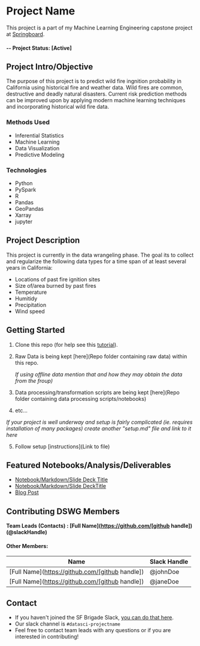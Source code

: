# Project Name
This project is a part of my Machine Learning Engineering capstone project at [Springboard](https://www.springboard.com/workshops/ai-machine-learning-career-track/).

#### -- Project Status: [Active]

## Project Intro/Objective
The purpose of this project is to predict wild fire ingnition probability in California using historical fire and weather data. Wild fires are common, destructive and deadly natural disasters. Current risk prediction methods can be improved upon by applying modern machine learning techniques and incorporating historical wild fire data.

### Methods Used
* Inferential Statistics
* Machine Learning
* Data Visualization
* Predictive Modeling

### Technologies
* Python
* PySpark
* R
* Pandas
* GeoPandas
* Xarray
* jupyter

## Project Description
This project is currently in the data wrangeling phase. The goal its to collect and regularize the following data types for a time span of at least several years in California:
* Locations of past fire ignition sites
* Size of/area burned by past fires
* Temperature
* Humitidy
* Precipitation
* Wind speed


## Getting Started

1. Clone this repo (for help see this [tutorial](https://help.github.com/articles/cloning-a-repository/)).
2. Raw Data is being kept [here](Repo folder containing raw data) within this repo.

    *If using offline data mention that and how they may obtain the data from the froup)*
    
3. Data processing/transformation scripts are being kept [here](Repo folder containing data processing scripts/notebooks)
4. etc...

*If your project is well underway and setup is fairly complicated (ie. requires installation of many packages) create another "setup.md" file and link to it here*  

5. Follow setup [instructions](Link to file)

## Featured Notebooks/Analysis/Deliverables
* [Notebook/Markdown/Slide Deck Title](link)
* [Notebook/Markdown/Slide DeckTitle](link)
* [Blog Post](link)


## Contributing DSWG Members

**Team Leads (Contacts) : [Full Name](https://github.com/[github handle])(@slackHandle)**

#### Other Members:

|Name     |  Slack Handle   | 
|---------|-----------------|
|[Full Name](https://github.com/[github handle])| @johnDoe        |
|[Full Name](https://github.com/[github handle]) |     @janeDoe    |

## Contact
* If you haven't joined the SF Brigade Slack, [you can do that here](http://c4sf.me/slack).  
* Our slack channel is `#datasci-projectname`
* Feel free to contact team leads with any questions or if you are interested in contributing!